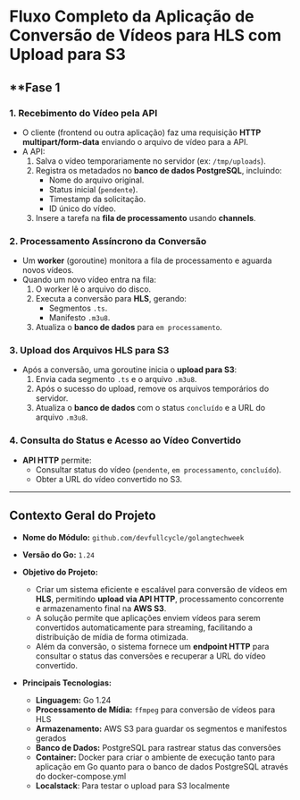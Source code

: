 # Fluxo Completo da Aplicação de Conversão de Vídeos para HLS com Upload para S3

## **Fase 1
### **1. Recebimento do Vídeo pela API**
- O cliente (frontend ou outra aplicação) faz uma requisição **HTTP multipart/form-data** enviando o arquivo de vídeo para a API.
- A API:
  1. Salva o vídeo temporariamente no servidor (ex: `/tmp/uploads`).
  2. Registra os metadados no **banco de dados PostgreSQL**, incluindo:
     - Nome do arquivo original.
     - Status inicial (`pendente`).
     - Timestamp da solicitação.
     - ID único do vídeo.
  3. Insere a tarefa na **fila de processamento** usando **channels**.

### **2. Processamento Assíncrono da Conversão**
- Um **worker** (goroutine) monitora a fila de processamento e aguarda novos vídeos.
- Quando um novo vídeo entra na fila:
  1. O worker lê o arquivo do disco.
  2. Executa a conversão para **HLS**, gerando:
     - Segmentos `.ts`.
     - Manifesto `.m3u8`.
  3. Atualiza o **banco de dados** para `em processamento`.

### **3. Upload dos Arquivos HLS para S3**
- Após a conversão, uma goroutine inicia o **upload para S3**:
  1. Envia cada segmento `.ts` e o arquivo `.m3u8`.
  2. Após o sucesso do upload, remove os arquivos temporários do servidor.
  3. Atualiza o **banco de dados** com o status `concluído` e a URL do arquivo `.m3u8`.

### **4. Consulta do Status e Acesso ao Vídeo Convertido**
- **API HTTP** permite:
  - Consultar status do vídeo (`pendente`, `em processamento`, `concluído`).
  - Obter a URL do vídeo convertido no S3.

---

## **Contexto Geral do Projeto**
- **Nome do Módulo:** `github.com/devfullcycle/golangtechweek`
- **Versão do Go:** `1.24`
- **Objetivo do Projeto:**
  - Criar um sistema eficiente e escalável para conversão de vídeos em **HLS**, permitindo **upload via API HTTP**, processamento concorrente e armazenamento final na **AWS S3**.
  - A solução permite que aplicações enviem vídeos para serem convertidos automaticamente para streaming, facilitando a distribuição de mídia de forma otimizada.
  - Além da conversão, o sistema fornece um **endpoint HTTP** para consultar o status das conversões e recuperar a URL do vídeo convertido.

- **Principais Tecnologias:**
  - **Linguagem:** Go 1.24
  - **Processamento de Mídia:** `ffmpeg` para conversão de vídeos para HLS
  - **Armazenamento:** AWS S3 para guardar os segmentos e manifestos gerados
  - **Banco de Dados:** PostgreSQL para rastrear status das conversões
  - **Container:** Docker para criar o ambiente de execução tanto para aplicação em Go quanto para o banco de dados PostgreSQL através do docker-compose.yml
  - **Localstack**: Para testar o upload para S3 localmente
